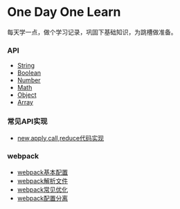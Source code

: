 # One Day One Learn

每天学一点，做个学习记录，巩固下基础知识，为跳槽做准备。

### API

- [String](https://github.com/yuyeqianxun/yuyeqianxun.github.io/blob/master/2020/07/07%20String.md)
- [Boolean](https://github.com/yuyeqianxun/yuyeqianxun.github.io/blob/master/2020/07/08%20Boolean.md)
- [Number](https://github.com/yuyeqianxun/yuyeqianxun.github.io/blob/master/2020/07/08%20Number.md)
- [Math](https://github.com/yuyeqianxun/yuyeqianxun.github.io/blob/master/2020/07/08%20Math.md)
- [Object](https://github.com/yuyeqianxun/yuyeqianxun.github.io/blob/master/2020/07/08%20Object.md)
- [Array](https://github.com/yuyeqianxun/yuyeqianxun.github.io/blob/master/2020/07/09%20Array.md)

### 常见API实现
- [new,apply,call,reduce代码实现](https://github.com/yuyeqianxun/yuyeqianxun.github.io/blob/master/2020/07/09%20常见API实现(1).md)

### webpack
- [webpack基本配置](https://github.com/yuyeqianxun/yuyeqianxun.github.io/blob/master/2020/07/10%20Webpack(1).md)
- [webpack解析文件](https://github.com/yuyeqianxun/yuyeqianxun.github.io/blob/master/2020/07/11%20Webpack(2).md)
- [webpack常见优化](https://github.com/yuyeqianxun/yuyeqianxun.github.io/blob/master/2020/07/11%20Webpack(3).md)
- [webpack配置分离](https://github.com/yuyeqianxun/yuyeqianxun.github.io/blob/master/2020/07/11%20Webpack(4).md)